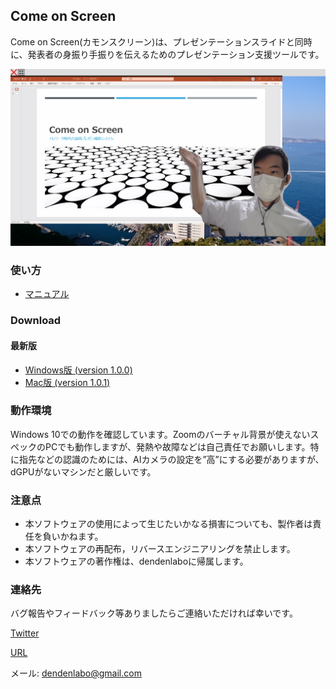 ## Come on Screen

Come on Screen(カモンスクリーン)は、プレゼンテーションスライドと同時に、発表者の身振り手振りを伝えるためのプレゼンテーション支援ツールです。

![](./cos.png)

### 使い方

- [マニュアル](./manual.md)

### Download

#### 最新版

- [Windows版 (version 1.0.0)](https://github.com/dendenlabo/comeonscreen-website/releases/download/v1.0.0/comeonscreen-v1.0.0-win32-x64.zip)
- [Mac版 (version 1.0.1)](https://github.com/dendenlabo/comeonscreen-website/releases/download/v1.0.1/comeonscreen-v1.0.1-darwin-x64.zip)

### 動作環境

Windows 10での動作を確認しています。Zoomのバーチャル背景が使えないスペックのPCでも動作しますが、発熱や故障などは自己責任でお願いします。特に指先などの認識のためには、AIカメラの設定を”高”にする必要がありますが、dGPUがないマシンだと厳しいです。

### 注意点

- 本ソフトウェアの使用によって生じたいかなる損害についても、製作者は責任を負いかねます。 
- 本ソフトウェアの再配布，リバースエンジニアリングを禁止します。
-  本ソフトウェアの著作権は、dendenlaboに帰属します。

### 連絡先

バグ報告やフィードバック等ありましたらご連絡いただければ幸いです。

[Twitter](https://twitter.com/dendenlabo)

[URL](https://dendenlabo.github.io/comeonscreen-website/)

メール: dendenlabo@gmail.com
